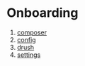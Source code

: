 # Onboarding

1. [composer](./docs/composer.md)
1. [config](./docs/config.md)
1. [drush](./docs/drush.md)
1. [settings](./docs/settings.md)
